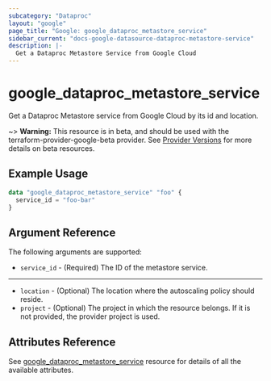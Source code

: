 ```yaml
---
subcategory: "Dataproc"
layout: "google"
page_title: "Google: google_dataproc_metastore_service"
sidebar_current: "docs-google-datasource-dataproc-metastore-service"
description: |-
  Get a Dataproc Metastore Service from Google Cloud
---
```


# google\_dataproc\_metastore\_service

Get a Dataproc Metastore service from Google Cloud by its id and location.

~> **Warning:** This resource is in beta, and should be used with the terraform-provider-google-beta provider.
See [Provider Versions](https://terraform.io/docs/providers/google/guides/provider_versions.html) for more details on beta resources.

## Example Usage

```tf
data "google_dataproc_metastore_service" "foo" {
  service_id = "foo-bar"
}
```

## Argument Reference

The following arguments are supported:

* `service_id` - (Required) The ID of the metastore service.

- - -

* `location` - (Optional) The location where the autoscaling policy should reside.
* `project` - (Optional) The project in which the resource belongs. If it
    is not provided, the provider project is used.

## Attributes Reference

See [google_dataproc_metastore_service](https://www.terraform.io/docs/providers/google/r/dataproc_metastore_service.html) resource for details of all the available attributes.
